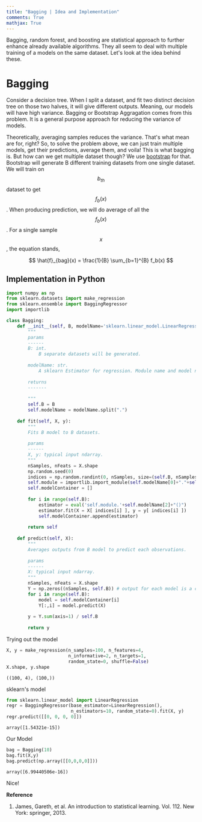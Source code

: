 ```yaml
---
title: "Bagging | Idea and Implementation"
comments: True
mathjax: True
---
```

Bagging, random forest, and boosting are statistical approach to further enhance already available algorithms. They all seem to deal with multiple training of a models on the same dataset. Let's look at the idea behind these.

# Bagging

Consider a decision tree. When I split a dataset, and fit two distinct decision tree on those two halves, it will give different outputs. Meaning, our models will have high variance. Bagging or Bootstrap Aggragation comes from this problem. It is a general purpose approach for reducing the variance of models.

Theoretically, averaging samples reduces the variance. That's what mean are for, right? So, to solve the problem above, we can just train multiple models, get their predictions, average them, and voila! This is what bagging is. But how can we get multiple dataset though? We use [bootstrap](https://en.wikipedia.org/wiki/Bootstrapping_%28statistics%29) for that. Bootstrap will generate B different training datasets from one single dataset. We will train on $$b_{th}$$ dataset to get $$f_b(x)$$. When producing prediction, we will do average of all the $$f_b(x)$$. For a single sample $$x$$, the equation stands,

$$
\hat{f}_{bag}(x) = \frac{1}{B} \sum_{b=1}^{B} f_b(x)
$$

## Implementation in Python


```python
import numpy as np
from sklearn.datasets import make_regression
from sklearn.ensemble import BaggingRegressor
import importlib
```


```python
class Bagging:
    def __init__(self, B, modelName='sklearn.linear_model.LinearRegression'):
        """
        params
        ------
        B: int. 
            B separate datasets will be generated.
        
        modelName: str. 
            A sklearn Estimator for regression. Module name and model name must be separated by dot(.). Default: "sklearn.linear_model.LinearRegressor"
        
        returns
        -------
        
        """
        self.B = B
        self.modelName = modelName.split(".")
        
    def fit(self, X, y):
        """
        Fits B model to B datasets.
        
        params
        ------
        X, y: typical input ndarray.
        """
        nSamples, nFeats = X.shape
        np.random.seed(0)
        indices = np.random.randint(0, nSamples, size=(self.B, nSamples))
        self.module = importlib.import_module(self.modelName[0]+"."+self.modelName[1])
        self.modelContainer = []
        
        for i in range(self.B):
            estimator = eval('self.module.'+self.modelName[2]+"()")
            estimator.fit(X = X[ indices[i] ], y = y[ indices[i] ])
            self.modelContainer.append(estimator)
        
        return self
    
    def predict(self, X):
        """
        Averages outputs from B model to predict each observations.
        
        params
        ------
        X: typical input ndarray.
        """
        nSamples, nFeats = X.shape
        Y = np.zeros((nSamples, self.B)) # output for each model is a column vector. output for each sample is row vector
        for i in range(self.B):
            model = self.modelContainer[i]
            Y[:,i] = model.predict(X)
        
        y = Y.sum(axis=1) / self.B
        
        return y
```

Trying out the model


```python
X, y = make_regression(n_samples=100, n_features=4,
                       n_informative=2, n_targets=1,
                       random_state=0, shuffle=False)
X.shape, y.shape
```
```
((100, 4), (100,))
```

sklearn's model

```python
from sklearn.linear_model import LinearRegression
regr = BaggingRegressor(base_estimator=LinearRegression(),
                        n_estimators=10, random_state=0).fit(X, y)
regr.predict([[0, 0, 0, 0]])
```




    array([1.54321e-15])



Our Model


```python
bag = Bagging(10)
bag.fit(X,y)
bag.predict(np.array([[0,0,0,0]]))
```

```
array([6.99440506e-16])
```


Nice!

**Reference**

1. James, Gareth, et al. An introduction to statistical learning. Vol. 112. New York: springer, 2013.
